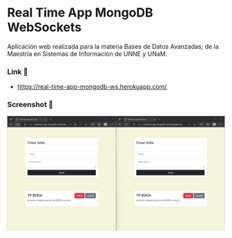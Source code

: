 # Real Time App MongoDB WebSockets

Aplicación web realizada para la materia Bases de Datos Avanzadas; de la Maestría en Sistemas de Información de UNNE y UNaM.

### Link 🔗

- https://real-time-app-mongodb-ws.herokuapp.com/

### Screenshot 📸

![](./screenshot.png)